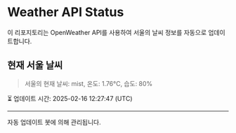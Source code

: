 
# Weather API Status

이 리포지토리는 OpenWeather API를 사용하여 서울의 날씨 정보를 자동으로 업데이트합니다.

## 현재 서울 날씨
> 서울의 현재 날씨: mist, 온도: 1.76°C, 습도: 80%

⏳ 업데이트 시간: 2025-02-16 12:27:47 (UTC)

---
자동 업데이트 봇에 의해 관리됩니다.
